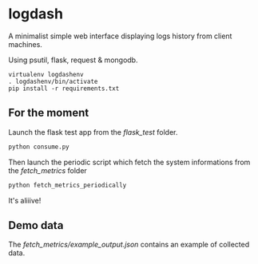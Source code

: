 # logdash

A minimalist simple web interface displaying logs history from client machines.

Using psutil, flask, request & mongodb.


```
virtualenv logdashenv
. logdashenv/bin/activate
pip install -r requirements.txt
```

## For the moment

Launch the flask test app from the _flask_test_ folder.

```bash
python consume.py
```

Then launch the periodic script which fetch the system informations from the _fetch_metrics_ folder

```bash
python fetch_metrics_periodically
```

It's aliiive!

## Demo data

The _fetch_metrics/example_output.json_ contains an example of collected data.
